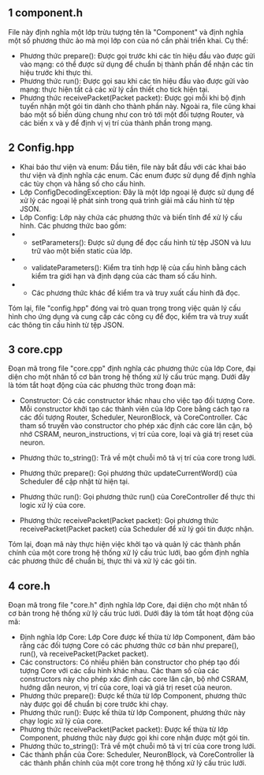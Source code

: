 ## 1 component.h
File này định nghĩa một lớp trừu tượng tên là "Component" và định nghĩa một số phương thức ảo mà mọi lớp con của nó cần phải triển khai. Cụ thể:

- Phương thức prepare(): Được gọi trước khi các tín hiệu đầu vào được gửi vào mạng: có thể được sử dụng để chuẩn bị thành phần để nhận các tín hiệu trước khi thực thi.
- Phương thức run(): Được gọi sau khi các tín hiệu đầu vào được gửi vào mạng: thực hiện tất cả các xử lý cần thiết cho tick hiện tại.
- Phương thức receivePacket(Packet packet): Được gọi mỗi khi bộ định tuyến nhận một gói tin dành cho thành phần này.
Ngoài ra, file cũng khai báo một số biến dùng chung như con trỏ tới một đối tượng Router, và các biến x và y để định vị vị trí của thành phần trong mạng.

## 2 Config.hpp
- Khai báo thư viện và enum: Đầu tiên, file này bắt đầu với các khai báo thư viện và định nghĩa các enum. Các enum được sử dụng để định nghĩa các tùy chọn và hằng số cho cấu hình.
- Lớp ConfigDecodingException: Đây là một lớp ngoại lệ được sử dụng để xử lý các ngoại lệ phát sinh trong quá trình giải mã cấu hình từ tệp JSON.
- Lớp Config: Lớp này chứa các phương thức và biến tĩnh để xử lý cấu hình. Các phương thức bao gồm:
- - setParameters(): Được sử dụng để đọc cấu hình từ tệp JSON và lưu trữ vào một biến static của lớp.
- - validateParameters(): Kiểm tra tính hợp lệ của cấu hình bằng cách kiểm tra giới hạn và định dạng của các tham số cấu hình.
- - Các phương thức khác để kiểm tra và truy xuất cấu hình đã đọc.

Tóm lại, file "config.hpp" đóng vai trò quan trọng trong việc quản lý cấu hình cho ứng dụng và cung cấp các công cụ để đọc, kiểm tra và truy xuất các thông tin cấu hình từ tệp JSON.

## 3 core.cpp
Đoạn mã trong file "core.cpp" định nghĩa các phương thức của lớp Core, đại diện cho một nhân tố cơ bản trong hệ thống xử lý cấu trúc mạng. Dưới đây là tóm tắt hoạt động của các phương thức trong đoạn mã:

- Constructor:
Có các constructor khác nhau cho việc tạo đối tượng Core. Mỗi constructor khởi tạo các thành viên của lớp Core bằng cách tạo ra các đối tượng Router, Scheduler, NeuronBlock, và CoreController.
Các tham số truyền vào constructor cho phép xác định các core lân cận, bộ nhớ CSRAM, neuron_instructions, vị trí của core, loại và giá trị reset của neuron.

- Phương thức to_string():
Trả về một chuỗi mô tả vị trí của core trong lưới.
- Phương thức prepare():
Gọi phương thức updateCurrentWord() của Scheduler để cập nhật từ hiện tại.
- Phương thức run():
Gọi phương thức run() của CoreController để thực thi logic xử lý của core.
- Phương thức receivePacket(Packet packet):
Gọi phương thức receivePacket(Packet packet) của Scheduler để xử lý gói tin được nhận.

Tóm lại, đoạn mã này thực hiện việc khởi tạo và quản lý các thành phần chính của một core trong hệ thống xử lý cấu trúc lưới, bao gồm định nghĩa các phương thức để chuẩn bị, thực thi và xử lý các gói tin.

## 4 core.h
Đoạn mã trong file "core.h" định nghĩa lớp Core, đại diện cho một nhân tố cơ bản trong hệ thống xử lý cấu trúc lưới. Dưới đây là tóm tắt hoạt động của mã:

- Định nghĩa lớp Core: Lớp Core được kế thừa từ lớp Component, đảm bảo rằng các đối tượng Core có các phương thức cơ bản như prepare(), run(), và receivePacket(Packet packet).
- Các constructors: Có nhiều phiên bản constructor cho phép tạo đối tượng Core với các cấu hình khác nhau. Các tham số của các constructors này cho phép xác định các core lân cận, bộ nhớ CSRAM, hướng dẫn neuron, vị trí của core, loại và giá trị reset của neuron.
- Phương thức prepare(): Được kế thừa từ lớp Component, phương thức này được gọi để chuẩn bị core trước khi chạy.
- Phương thức run(): Được kế thừa từ lớp Component, phương thức này chạy logic xử lý của core.
- Phương thức receivePacket(Packet packet): Được kế thừa từ lớp Component, phương thức này được gọi khi core nhận được một gói tin.
- Phương thức to_string(): Trả về một chuỗi mô tả vị trí của core trong lưới.
- Các thành phần của Core: Scheduler, NeuronBlock, và CoreController là các thành phần chính của một core trong hệ thống xử lý cấu trúc lưới.
